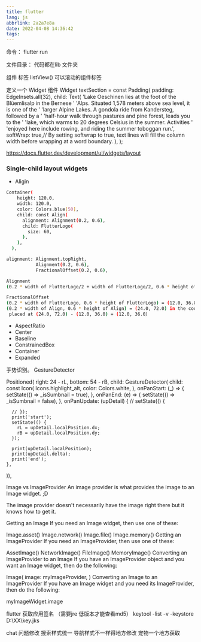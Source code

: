 ```yaml
---
title: flutter
lang: js
abbrlink: 2a2a7e8a
date: 2022-04-08 14:36:42
tags:
---
```


命令：
flutter run

文件目录：
 代码都在lib 文件夹

组件 标签
 listView() 可以滚动的组件标签
 <!--more-->

定义一个 Widget 组件 
Widget textSection = const Padding(
  padding: EdgeInsets.all(32),
  child: Text(
    'Lake Oeschinen lies at the foot of the Blüemlisalp in the Bernese '
    'Alps. Situated 1,578 meters above sea level, it is one of the '
    'larger Alpine Lakes. A gondola ride from Kandersteg, followed by a '
    'half-hour walk through pastures and pine forest, leads you to the '
    'lake, which warms to 20 degrees Celsius in the summer. Activities '
    'enjoyed here include rowing, and riding the summer toboggan run.',
    softWrap: true,// By setting softwrap to true, text lines will fill the column width before wrapping at a word boundary.
  ),
);


https://docs.flutter.dev/development/ui/widgets/layout


### Single-child layout widgets

+ Aligin

```bash
Container(
    height: 120.0,
    width: 120.0,
    color: Colors.blue[50],
    child: const Align(
      alignment: Alignment(0.2, 0.6),
      child: FlutterLogo(
        size: 60,
      ),
    ),
  ),

alignment: Alignment.topRight,
           Alignment(0.2, 0.6), 
           FractionalOffset(0.2, 0.6), 

Alignment
(0.2 * width of FlutterLogo/2 + width of FlutterLogo/2, 0.6 * height of FlutterLogo/2 + height of FlutterLogo/2) = (36.0, 48.0).

FractionalOffset
(0.2 * width of FlutterLogo, 0.6 * height of FlutterLogo) = (12.0, 36.0) in the coordinate system of the blue container.
(0.2 * width of Align, 0.6 * height of Align) = (24.0, 72.0) in the coordinate system of the Align widget.
 placed at (24.0, 72.0) - (12.0, 36.0) = (12.0, 36.0）
```

+ AspectRatio
+ Center
+ Baseline
+ ConstrainedBox 
+ Container
+ Expanded


手势识别。
GestureDetector 

 Positioned(
  right: 24 - rL,
  bottom: 54 - rB,
  child: GestureDetector(
    child: const Icon(
      Icons.highlight_alt,
      color: Colors.white,
    ),
    onPanStart: (_) => {
      setState(() => _isSumbnail = true),
    },
    onPanEnd: (e) => {
      setState(() => _isSumbnail = false),
    },
    onPanUpdate: (upDetail) {
      // setState(() {

      // });
      print('start');
      setState(() {
        rL = upDetail.localPosition.dx;
        rB = upDetail.localPosition.dy;
      });

      print(upDetail.localPosition);
      print(upDetail.delta);
      print('end');
    },                                
  )),



  Image vs ImageProvider
An image provider is what provides the image to an Image widget. ;D

The image provider doesn't necessarily have the image right there but it knows how to get it.

Getting an Image
If you need an Image widget, then use one of these:

Image.asset()
Image.network()
Image.file()
Image.memory()
Getting an ImageProvider
If you need an ImageProvider, then use one of these:

AssetImage()
NetworkImage()
FileImage()
MemoryImage()
Converting an ImageProvider to an Image
If you have an ImageProvider object and you want an Image widget, then do the following:

Image(
  image: myImageProvider,
)
Converting an Image to an ImageProvider
If you have an Image widget and you need its ImageProvider, then do the following:

myImageWidget.image





flutter 获取应用签名 （需要jre 低版本才能查看md5）
keytool -list -v -keystore D:\XX\key.jks



chat 问题修改
搜索样式统一
导航样式不一样得地方修改
宠物一个地方获取 

